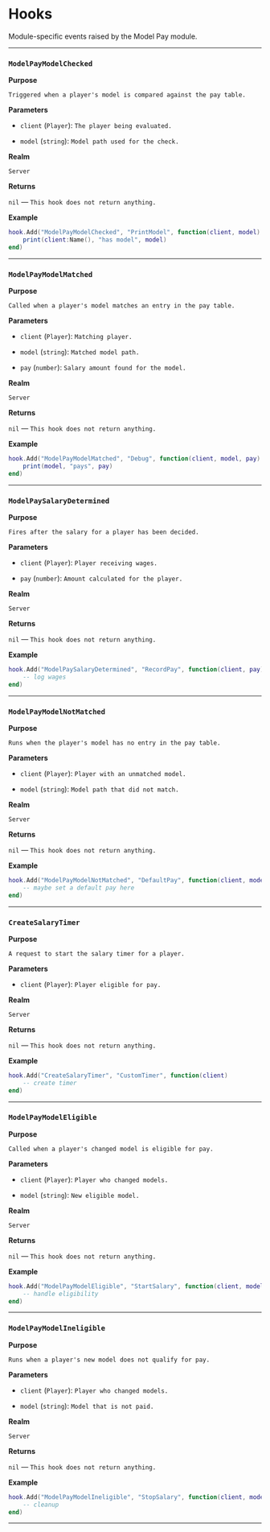 # Hooks

Module-specific events raised by the Model Pay module.

---

### `ModelPayModelChecked`

**Purpose**

`Triggered when a player's model is compared against the pay table.`

**Parameters**

* `client` (`Player`): `The player being evaluated.`

* `model` (`string`): `Model path used for the check.`

**Realm**

`Server`

**Returns**

`nil` — `This hook does not return anything.`

**Example**

```lua
hook.Add("ModelPayModelChecked", "PrintModel", function(client, model)
    print(client:Name(), "has model", model)
end)
```

---

### `ModelPayModelMatched`

**Purpose**

`Called when a player's model matches an entry in the pay table.`

**Parameters**

* `client` (`Player`): `Matching player.`

* `model` (`string`): `Matched model path.`

* `pay` (`number`): `Salary amount found for the model.`

**Realm**

`Server`

**Returns**

`nil` — `This hook does not return anything.`

**Example**

```lua
hook.Add("ModelPayModelMatched", "Debug", function(client, model, pay)
    print(model, "pays", pay)
end)
```

---

### `ModelPaySalaryDetermined`

**Purpose**

`Fires after the salary for a player has been decided.`

**Parameters**

* `client` (`Player`): `Player receiving wages.`

* `pay` (`number`): `Amount calculated for the player.`

**Realm**

`Server`

**Returns**

`nil` — `This hook does not return anything.`

**Example**

```lua
hook.Add("ModelPaySalaryDetermined", "RecordPay", function(client, pay)
    -- log wages
end)
```

---

### `ModelPayModelNotMatched`

**Purpose**

`Runs when the player's model has no entry in the pay table.`

**Parameters**

* `client` (`Player`): `Player with an unmatched model.`

* `model` (`string`): `Model path that did not match.`

**Realm**

`Server`

**Returns**

`nil` — `This hook does not return anything.`

**Example**

```lua
hook.Add("ModelPayModelNotMatched", "DefaultPay", function(client, model)
    -- maybe set a default pay here
end)
```

---

### `CreateSalaryTimer`

**Purpose**

`A request to start the salary timer for a player.`

**Parameters**

* `client` (`Player`): `Player eligible for pay.`

**Realm**

`Server`

**Returns**

`nil` — `This hook does not return anything.`

**Example**

```lua
hook.Add("CreateSalaryTimer", "CustomTimer", function(client)
    -- create timer
end)
```

---

### `ModelPayModelEligible`

**Purpose**

`Called when a player's changed model is eligible for pay.`

**Parameters**

* `client` (`Player`): `Player who changed models.`

* `model` (`string`): `New eligible model.`

**Realm**

`Server`

**Returns**

`nil` — `This hook does not return anything.`

**Example**

```lua
hook.Add("ModelPayModelEligible", "StartSalary", function(client, model)
    -- handle eligibility
end)
```

---

### `ModelPayModelIneligible`

**Purpose**

`Runs when a player's new model does not qualify for pay.`

**Parameters**

* `client` (`Player`): `Player who changed models.`

* `model` (`string`): `Model that is not paid.`

**Realm**

`Server`

**Returns**

`nil` — `This hook does not return anything.`

**Example**

```lua
hook.Add("ModelPayModelIneligible", "StopSalary", function(client, model)
    -- cleanup
end)
```

---

